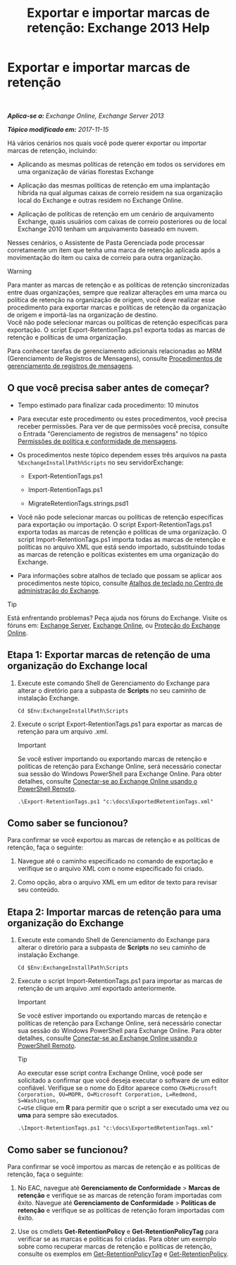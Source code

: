 ﻿---
title: 'Exportar e importar marcas de retenção: Exchange 2013 Help'
TOCTitle: Exportar e importar marcas de retenção
ms:assetid: 18405ea2-7ccc-475e-bd84-8b040e17bf44
ms:mtpsurl: https://technet.microsoft.com/pt-br/library/JJ907307(v=EXCHG.150)
ms:contentKeyID: 51407840
ms.date: 05/22/2018
mtps_version: v=EXCHG.150
ms.translationtype: MT
---

# Exportar e importar marcas de retenção

 

_**Aplica-se a:** Exchange Online, Exchange Server 2013_

_**Tópico modificado em:** 2017-11-15_

Há vários cenários nos quais você pode querer exportar ou importar marcas de retenção, incluindo:

  - Aplicando as mesmas políticas de retenção em todos os servidores em uma organização de várias florestas Exchange

  - Aplicação das mesmas políticas de retenção em uma implantação híbrida na qual algumas caixas de correio residem na sua organização local do Exchange e outras residem no Exchange Online.

  - Aplicação de políticas de retenção em um cenário de arquivamento Exchange, quais usuários com caixas de correio posteriores ou de local Exchange 2010 tenham um arquivamento baseado em nuvem.

Nesses cenários, o Assistente de Pasta Gerenciada pode processar corretamente um item que tenha uma marca de retenção aplicada após a movimentação do item ou caixa de correio para outra organização.


> [!WARNING]
> Para manter as marcas de retenção e as políticas de retenção sincronizadas entre duas organizações, sempre que realizar alterações em uma marca ou política de retenção na organização de origem, você deve realizar esse procedimento para exportar marcas e políticas de retenção da organização de origem e importá-las na organização de destino.<BR>Você não pode selecionar marcas ou políticas de retenção específicas para exportação. O script Export-RetentionTags.ps1 exporta todas as marcas de retenção e políticas de uma organização.



Para conhecer tarefas de gerenciamento adicionais relacionadas ao MRM (Gerenciamento de Registros de Mensagens), consulte [Procedimentos de gerenciamento de registros de mensagens](messaging-records-management-procedures-exchange-2013-help.md).

## O que você precisa saber antes de começar?

  - Tempo estimado para finalizar cada procedimento: 10 minutos

  - Para executar este procedimento ou estes procedimentos, você precisa receber permissões. Para ver de que permissões você precisa, consulte o Entrada "Gerenciamento de registros de mensagens" no tópico [Permissões de política e conformidade de mensagens](messaging-policy-and-compliance-permissions-exchange-2013-help.md).

  - Os procedimentos neste tópico dependem esses três arquivos na pasta `%ExchangeInstallPath%Scripts` no seu servidorExchange:
    
      - Export-RetentionTags.ps1
    
      - Import-RetentionTags.ps1
    
      - MigrateRetentionTags.strings.psd1

  - Você não pode selecionar marcas ou políticas de retenção específicas para exportação ou importação. O script Export-RetentionTags.ps1 exporta todas as marcas de retenção e políticas de uma organização. O script Import-RetentionTags.ps1 importa todas as marcas de retenção e políticas no arquivo XML que está sendo importado, substituindo todas as marcas de retenção e políticas existentes em uma organização do Exchange.

  - Para informações sobre atalhos de teclado que possam se aplicar aos procedimentos neste tópico, consulte [Atalhos de teclado no Centro de administração do Exchange](keyboard-shortcuts-in-the-exchange-admin-center-exchange-online-protection-help.md).


> [!TIP]
> Está enfrentando problemas? Peça ajuda nos fóruns do Exchange. Visite os fóruns em: <A href="https://go.microsoft.com/fwlink/p/?linkid=60612">Exchange Server</A>, <A href="https://go.microsoft.com/fwlink/p/?linkid=267542">Exchange Online</A>, ou <A href="https://go.microsoft.com/fwlink/p/?linkid=285351">Proteção do Exchange Online</A>.



## Etapa 1: Exportar marcas de retenção de uma organização do Exchange local

1.  Execute este comando Shell de Gerenciamento do Exchange para alterar o diretório para a subpasta de **Scripts** no seu caminho de instalação Exchange.
    
        Cd $Env:ExchangeInstallPath\Scripts

2.  Execute o script Export-RetentionTags.ps1 para exportar as marcas de retenção para um arquivo .xml.
    

    > [!IMPORTANT]
    > Se você estiver importando ou exportando marcas de retenção e políticas de retenção para Exchange Online, será necessário conectar sua sessão do Windows PowerShell para Exchange Online. Para obter detalhes, consulte <A href="https://technet.microsoft.com/pt-br/library/jj984289(v=exchg.150)">Conectar-se ao Exchange Online usando o PowerShell Remoto</A>.

    
        .\Export-RetentionTags.ps1 "c:\docs\ExportedRetentionTags.xml"

## Como saber se funcionou?

Para confirmar se você exportou as marcas de retenção e as políticas de retenção, faça o seguinte:

1.  Navegue até o caminho especificado no comando de exportação e verifique se o arquivo XML com o nome especificado foi criado.

2.  Como opção, abra o arquivo XML em um editor de texto para revisar seu conteúdo.

## Etapa 2: Importar marcas de retenção para uma organização do Exchange

1.  Execute este comando Shell de Gerenciamento do Exchange para alterar o diretório para a subpasta de **Scripts** no seu caminho de instalação Exchange.
    
        Cd $Env:ExchangeInstallPath\Scripts

2.  Execute o script Import-RetentionTags.ps1 para importar as marcas de retenção de um arquivo .xml exportado anteriormente.
    

    > [!IMPORTANT]
    > Se você estiver importando ou exportando marcas de retenção e políticas de retenção para Exchange Online, será necessário conectar sua sessão do Windows PowerShell para Exchange Online. Para obter detalhes, consulte <A href="https://technet.microsoft.com/pt-br/library/jj984289(v=exchg.150)">Conectar-se ao Exchange Online usando o PowerShell Remoto</A>.

    

    > [!TIP]
    > Ao executar esse script contra Exchange Online, você pode ser solicitado a confirmar que você deseja executar o software de um editor confiável. Verifique se o nome do Editor aparece como <CODE>CN=Microsoft Corporation, OU=MOPR, O=Microsoft Corporation, L=Redmond, S=Washington, C=US</CODE>e clique em <STRONG>R</STRONG> para permitir que o script a ser executado uma vez ou <STRONG>uma</STRONG> para sempre são executados.

    
        .\Import-RetentionTags.ps1 "c:\docs\ExportedRetentionTags.xml"

## Como saber se funcionou?

Para confirmar se você importou as marcas de retenção e as políticas de retenção, faça o seguinte:

1.  No EAC, navegue até **Gerenciamento de Conformidade** \> **Marcas de retenção** e verifique se as marcas de retenção foram importadas com êxito. Navegue até **Gerenciamento de Conformidade** \> **Políticas de retenção** e verifique se as políticas de retenção foram importadas com êxito.

2.  Use os cmdlets **Get-RetentionPolicy** e **Get-RetentionPolicyTag** para verificar se as marcas e políticas foi criadas. Para obter um exemplo sobre como recuperar marcas de retenção e políticas de retenção, consulte os exemplos em [Get-RetentionPolicyTag](https://technet.microsoft.com/pt-br/library/dd298009\(v=exchg.150\)) e [Get-RetentionPolicy](https://technet.microsoft.com/pt-br/library/dd298086\(v=exchg.150\)).

